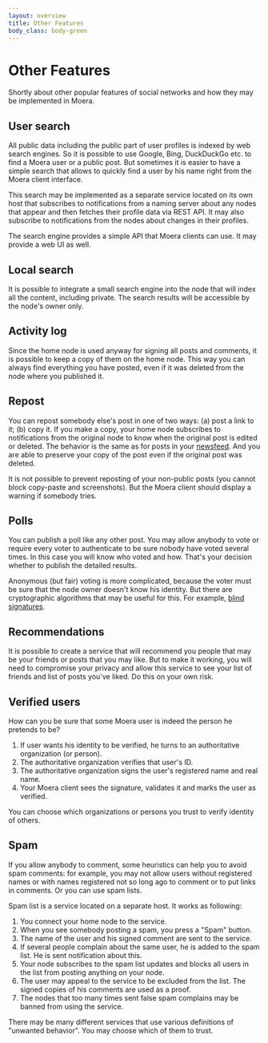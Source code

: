 ```yaml
---
layout: overview
title: Other Features
body_class: body-green
---
```


# Other Features

Shortly about other popular features of social networks and how they may
be implemented in Moera.

## User search

All public data including the public part of user profiles is indexed by
web search engines. So it is possible to use Google, Bing, DuckDuckGo
etc. to find a Moera user or a public post. But sometimes it is easier
to have a simple search that allows to quickly find a user by his name
right from the Moera client interface.

This search may be implemented as a separate service located on its own
host that subscribes to notifications from a naming server about any
nodes that appear and then fetches their profile data via REST API. It
may also subscribe to notifications from the nodes about changes in
their profiles.

The search engine provides a simple API that Moera clients can use. It
may provide a web UI as well.

## Local search

It is possible to integrate a small search engine into the node that
will index all the content, including private. The search results will
be accessible by the node's owner only.

## Activity log

Since the home node is used anyway for signing all posts and comments,
it is possible to keep a copy of them on the home node. This way you can
always find everything you have posted, even if it was deleted from the
node where you published it.

## Repost

You can repost somebody else's post in one of two ways: (a) post a link
to it; (b) copy it. If you make a copy, your home node subscribes to
notifications from the original node to know when the original post is
edited or deleted. The behavior is the same as for posts in your
[newsfeed][1]. And you are able to preserve your copy of the post even
if the original post was deleted.

It is not possible to prevent reposting of your non-public posts (you
cannot block copy-paste and screenshots). But the Moera client should
display a warning if somebody tries.

## Polls

You can publish a poll like any other post. You may allow anybody to
vote or require every voter to authenticate to be sure nobody have voted
several times. In this case you will know who voted and how. That's your
decision whether to publish the detailed results.

Anonymous (but fair) voting is more complicated, because the voter must
be sure that the node owner doesn't know his identity. But there are
cryptographic algorithms that may be useful for this. For example,
[blind signatures][2].

## Recommendations

It is possible to create a service that will recommend you people that
may be your friends or posts that you may like. But to make it working,
you will need to compromise your privacy and allow this service to see
your list of friends and list of posts you've liked. Do this on your own
risk.

## Verified users

How can you be sure that some Moera user is indeed the person he
pretends to be?

1. If user wants his identity to be verified, he turns to an
   authoritative organization (or person).
2. The authoritative organization verifies that user's ID.
3. The authoritative organization signs the user's registered name and
   real name.
4. Your Moera client sees the signature, validates it and marks the user
   as verified.
   
You can choose which organizations or persons you trust to verify
identity of others.

## Spam

If you allow anybody to comment, some heuristics can help you to avoid
spam comments: for example, you may not allow users without registered
names or with names registered not so long ago to comment or to put
links in comments. Or you can use spam lists.

Spam list is a service located on a separate host. It works as
following:

1. You connect your home node to the service.
2. When you see somebody posting a spam, you press a "Spam" button.
3. The name of the user and his signed comment are sent to the service.
4. If several people complain about the same user, he is added to the
   spam list. He is sent notification about this.
5. Your node subscribes to the spam list updates and blocks all users in
   the list from posting anything on your node.
6. The user may appeal to the service to be excluded from the list. The
   signed copies of his comments are used as a proof.
7. The nodes that too many times sent false spam complains may be banned
   from using the service.

There may be many different services that use various definitions of
"unwanted behavior". You may choose which of them to trust.

[1]: /overview/newsfeed.html
[2]: https://en.m.wikipedia.org/wiki/Blind_signature

